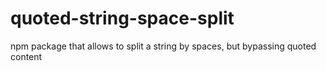 # quoted-string-space-split
npm package that allows to split a string by spaces, but bypassing quoted content
